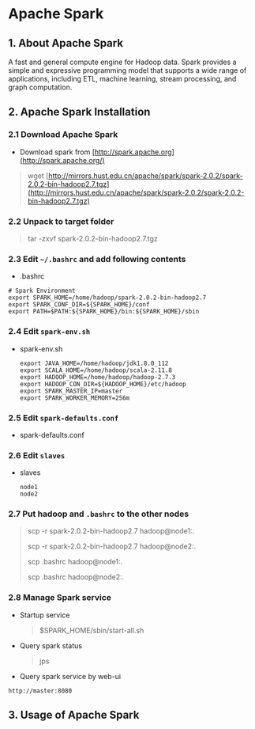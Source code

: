 # Apache Spark

## 1. About Apache Spark

A fast and general compute engine for Hadoop data. Spark provides a simple and expressive programming model that supports a wide range of applications, including ETL, machine learning, stream processing, and graph computation.

## 2. Apache Spark Installation

### 2.1 Download Apache Spark

* Download spark from [http://spark.apache.org](http://spark.apache.org/)
> wget [http://mirrors.hust.edu.cn/apache/spark/spark-2.0.2/spark-2.0.2-bin-hadoop2.7.tgz](http://mirrors.hust.edu.cn/apache/spark/spark-2.0.2/spark-2.0.2-bin-hadoop2.7.tgz)

### 2.2 Unpack to target folder
> tar -zxvf spark-2.0.2-bin-hadoop2.7.tgz

### 2.3 Edit `~/.bashrc` and add following contents

* .bashrc
```
# Spark Environment
export SPARK_HOME=/home/hadoop/spark-2.0.2-bin-hadoop2.7
export SPARK_CONF_DIR=${SPARK_HOME}/conf
export PATH=$PATH:${SPARK_HOME}/bin:${SPARK_HOME}/sbin
```

### 2.4 Edit `spark-env.sh`

* spark-env.sh
  ```
  export JAVA_HOME=/home/hadoop/jdk1.8.0_112
  export SCALA_HOME=/home/hadoop/scala-2.11.8
  export HADOOP_HOME=/home/hadoop/hadoop-2.7.3
  export HADOOP_CON_DIR=${HADOOP_HOME}/etc/hadoop
  export SPARK_MASTER_IP=master
  export SPARK_WORKER_MEMORY=256m
  ```

### 2.5 Edit `spark-defaults.conf`

* spark-defaults.conf


### 2.6 Edit `slaves`

* slaves
  ```
  node1
  node2
  ```

### 2.7 Put hadoop and `.bashrc` to the other nodes

> scp -r spark-2.0.2-bin-hadoop2.7 hadoop@node1:.
>
> scp -r spark-2.0.2-bin-hadoop2.7 hadoop@node2:.
>
> scp  .bashrc hadoop@node1:.
>
> scp  .bashrc hadoop@node2:.

### 2.8 Manage Spark service

* Startup service

  > $SPARK\_HOME/sbin/start-all.sh

* Query spark status

  > jps

* Query spark service by web-ui

```
http://master:8080
```

## 3. Usage of Apache Spark
